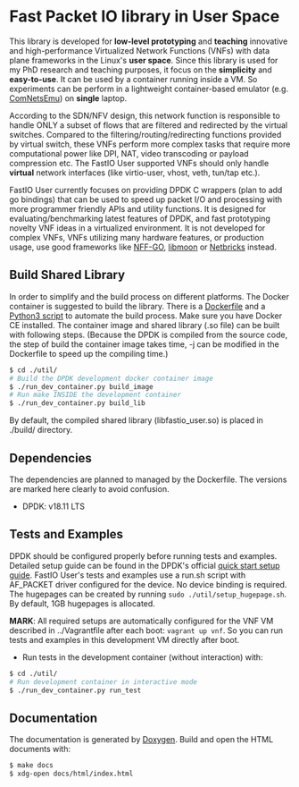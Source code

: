 # Fast Packet IO library in User Space #

This library is developed for **low-level prototyping** and **teaching** innovative and high-performance Virtualized
Network Functions (VNFs) with data plane frameworks in the Linux's **user space**. Since this library is used for my PhD
research and teaching purposes, it focus on the **simplicity** and **easy-to-use**. It can be used by a container
running inside a VM. So experiments can be perform in a lightweight container-based emulator (e.g.
[ComNetsEmu](https://bitbucket.org/comnets/comnetsemu/src/master/)) on **single** laptop.

According to the SDN/NFV design, this network function is responsible to handle ONLY a subset of flows that are filtered
and redirected by the virtual switches. Compared to the filtering/routing/redirecting functions provided by virtual
switch, these VNFs perform more complex tasks that require more computational power like DPI, NAT, video transcoding or
payload compression etc.  The FastIO User supported VNFs should only handle **virtual** network interfaces (like
virtio-user, vhost, veth, tun/tap etc.).

FastIO User currently focuses on providing DPDK C wrappers (plan to add go bindings) that can be used to speed up packet
I/O and processing with more programmer friendly APIs and utility functions. It is designed for evaluating/benchmarking
latest features of DPDK, and fast prototyping novelty VNF ideas in a virtualized environment. It is not developed for
complex VNFs, VNFs utilizing many hardware features, or production usage, use good frameworks like
[NFF-GO](https://github.com/intel-go/nff-go), [libmoon](https://github.com/libmoon/libmoon) or
[Netbricks](https://github.com/NetSys/NetBricks) instead.

## Build Shared Library ##

In order to simplify and the build process on different platforms. The Docker container is suggested to build the
library. There is a [Dockerfile](./Dockerfile) and a [Python3 script](./util/run_dev_container.py) to automate the build
process. Make sure you have Docker CE installed. The container image and shared library (.so file) can be built with
following steps.  (Because the DPDK is compiled from the source code, the step of build the container image takes time,
-j can be modified in the Dockerfile to speed up the compiling time.)

```bash
$ cd ./util/
# Build the DPDK development docker container image
$ ./run_dev_container.py build_image
# Run make INSIDE the development container
$ ./run_dev_container.py build_lib
```

By default, the compiled shared library (libfastio_user.so) is placed in ./build/ directory.

## Dependencies ##

The dependencies are planned to managed by the Dockerfile. The versions are marked here clearly to avoid confusion.

- DPDK: v18.11 LTS

## Tests and Examples ##

DPDK should be configured properly before running tests and examples. Detailed setup guide can be found in the DPDK's
official [quick start setup guide](https://doc.dpdk.org/guides/linux_gsg/quick_start.html). FastIO User's tests and
examples use a run.sh script with AF_PACKET driver configured for the device. No device binding is required. The
hugepages can be created by running `sudo ./util/setup_hugepage.sh`. By default, 1GB hugepages is allocated.

**MARK**: All required setups are automatically configured for the VNF VM described in ../Vagrantfile after each boot:
`vagrant up vnf`. So you can run tests and examples in this development VM directly after boot.

- Run tests in the development container (without interaction) with:

```bash
$ cd ./util/
# Run development container in interactive mode
$ ./run_dev_container.py run_test
```

## Documentation ##

The documentation is generated by [Doxygen](http://www.doxygen.nl/). Build and open the HTML documents with:

```bash
$ make docs
$ xdg-open docs/html/index.html
```
